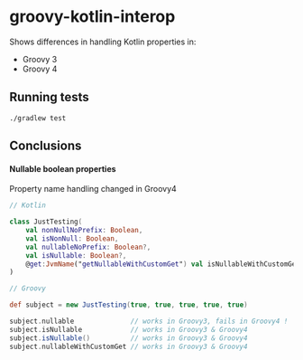 # groovy-kotlin-interop

Shows differences in handling Kotlin properties in:
* Groovy 3
* Groovy 4

## Running tests

```
./gradlew test
```

## Conclusions

#### Nullable boolean properties

Property name handling changed in Groovy4

```kotlin
// Kotlin

class JustTesting(
    val nonNullNoPrefix: Boolean,
    val isNonNull: Boolean,
    val nullableNoPrefix: Boolean?,
    val isNullable: Boolean?,
    @get:JvmName("getNullableWithCustomGet") val isNullableWithCustomGet: Boolean?
)

```

```groovy
// Groovy

def subject = new JustTesting(true, true, true, true, true)

subject.nullable              // works in Groovy3, fails in Groovy4 !
subject.isNullable            // works in Groovy3 & Groovy4
subject.isNullable()          // works in Groovy3 & Groovy4
subject.nullableWithCustomGet // works in Groovy3 & Groovy4
```

